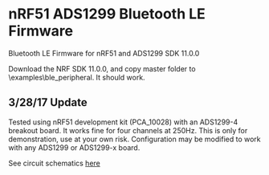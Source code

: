 # nRF51 ADS1299 Bluetooth LE Firmware
Bluetooth LE Firmware for nRF51 and ADS1299 SDK 11.0.0

Download the NRF SDK 11.0.0, and copy master folder to \examples\ble_peripheral\.
It should work.

## 3/28/17 Update
Tested using nRF51 development kit (PCA_10028) with an ADS1299-4 breakout board. It works fine for four channels at 250Hz. 
This is only for demonstration, use at your own risk. Configuration may be modified to work with any ADS1299 or ADS1299-x board.


See circuit schematics [here](https://github.com/CaptainPotatoes/KiCAD-EEG-Design/blob/master/Schematics.pdf)
